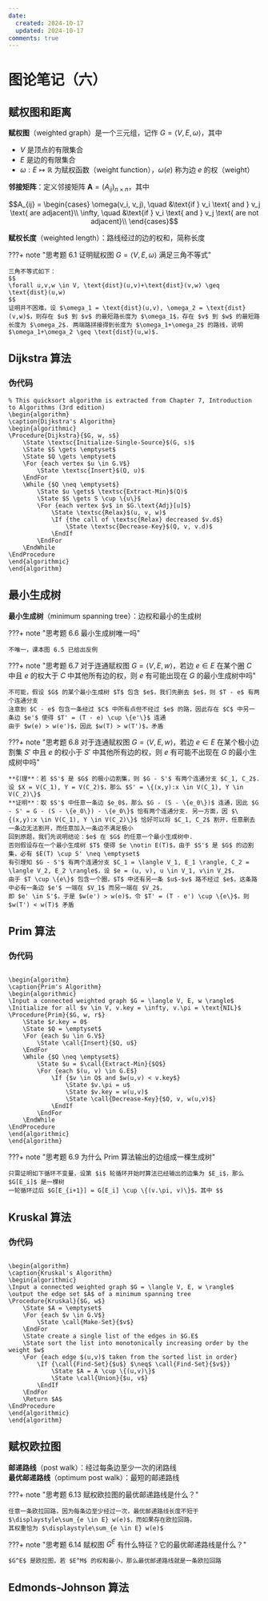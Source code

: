 ```yaml
---
date:
  created: 2024-10-17
  updated: 2024-10-17
comments: true
---
```


# 图论笔记（六）

## 赋权图和距离

**赋权图**（weighted graph）是一个三元组，记作 $G = \langle V, E, \omega \rangle$，其中

- $V$ 是顶点的有限集合
- $E$ 是边的有限集合
- $\omega : E \mapsto \mathbb{R}$ 为赋权函数（weight function），$\omega (e)$ 称为边 $e$ 的权（weight）

**邻接矩阵**：定义邻接矩阵 $\mathbf{A} = (A_{i j})_{n \times n}$，其中

$$A_{ij} = \begin{cases}
    \omega(v_i, v_j), \quad &\text{if } v_i \text{ and } v_j \text{ are adjacent}\\
    \infty, \quad &\text{if } v_i \text{ and } v_j \text{ are not adjacent}\\
\end{cases}$$

**赋权长度**（weighted length）：路线经过的边的权和，简称长度

???+ note "思考题 6.1  证明赋权图 $G = \langle V, E, \omega \rangle$ 满足三角不等式"

    三角不等式如下： 
    $$
    \forall u,v,w \in V, \text{dist}(u,v)+\text{dist}(v,w) \geq \text{dist}(u,w)
    $$
    证明并不困难，设 $\omega_1 = \text{dist}(u,v), \omega_2 = \text{dist}(v,w)$，则存在 $u$ 到 $v$ 的最短路长度为 $\omega_1$，存在 $v$ 到 $w$ 的最短路长度为 $\omega_2$. 两端路拼接得到长度为 $\omega_1+\omega_2$ 的路线，说明 $\omega_1+\omega_2 \geq \text{dist}(u,w)$. 

## Dijkstra 算法

### 伪代码

<pre><code class="language-pseudocode">% This quicksort algorithm is extracted from Chapter 7, Introduction to Algorithms (3rd edition)
\begin{algorithm}
\caption{Dijkstra's Algorithm}
\begin{algorithmic}
\Procedure{Dijkstra}{$G, w, s$}
    \State \textsc{Initialize-Single-Source}$(G, s)$
    \State $S \gets \emptyset$
    \State $Q \gets \emptyset$
    \For {each vertex $u \in G.V$}
        \State \textsc{Insert}$(Q, u)$
    \EndFor
    \While {$Q \neq \emptyset$}
        \State $u \gets$ \textsc{Extract-Min}$(Q)$
        \State $S \gets S \cup \{u\}$
        \For {each vertex $v$ in $G.\text{Adj}[u]$}
            \State \textsc{Relax}$(u, v, w)$
            \If {the call of \textsc{Relax} decreased $v.d$}
                \State \textsc{Decrease-Key}$(Q, v, v.d)$
            \EndIf
        \EndFor
    \EndWhile
\EndProcedure
\end{algorithmic}
\end{algorithm}
</code></pre>

## 最小生成树

**最小生成树**（minimum spanning tree）：边权和最小的生成树

???+ note "思考题 6.6  最小生成树唯一吗"

    不唯一，课本图 6.5 已给出反例

???+ note "思考题 6.7  对于连通赋权图 $G = \langle V, E, w\rangle$，若边 $e \in E$ 在某个圈 $C$ 中且 $e$ 的权大于 $C$ 中其他所有边的权，则 $e$ 有可能出现在 $G$ 的最小生成树中吗"

    不可能，假设 $G$ 的某个最小生成树 $T$ 包含 $e$，我们先删去 $e$，则 $T - e$ 有两个连通分支  
    注意到 $C - e$ 包含一条经过 $C$ 中所有点但不经过 $e$ 的路，因此存在 $C$ 中另一条边 $e'$ 使得 $T' = (T - e) \cup \{e'\}$ 连通  
    由于 $w(e) > w(e')$，因此 $w(T) > w(T')$，矛盾

???+ note "思考题 6.8  对于连通赋权图 $G = \langle V, E, w\rangle$，若边 $e \in E$ 在某个极小边割集 $S'$ 中且 $e$ 的权小于 $S'$ 中其他所有边的权，则 $e$ 有可能不出现在 $G$ 的最小生成树中吗"

    **引理**：若 $S'$ 是 $G$ 的极小边割集，则 $G - S'$ 有两个连通分支 $C_1, C_2$. 设 $X = V(C_1), Y = V(C_2)$，那么 $S' = \{(x,y):x \in V(C_1), Y \in V(C_2)\}$  
    **证明**：取 $S'$ 中任意一条边 $e_0$，那么 $G - (S - \{e_0\})$ 连通，因此 $G - S' = G - (S - \{e_0\}) - \{e_0\}$ 恰有两个连通分支. 另一方面，因 $\{(x,y):x \in V(C_1), Y \in V(C_2)\}$ 恰好可以将 $C_1, C_2$ 割开，任意删去一条边无法割开，而任意加入一条边不满足极小    
    回到原题，我们先说明结论：$e$ 在 $G$ 的任意一个最小生成树中.    
    否则假设存在一个最小生成树 $T$ 使得 $e \notin E(T)$，由于 $S'$ 是 $G$ 的边割集，必有 $E(T) \cup S' \neq \emptyset$  
    有引理知 $G - S'$ 有两个连通分支 $C_1 = \langle V_1, E_1 \rangle, C_2 = \langle V_2, E_2 \rangle$，设 $e = (u, v), u \in V_1, v\in V_2$，
    由于 $T \cup \{e\}$ 包含一个圈，$T$ 中还有另一条 $u$-$v$ 路不经过 $e$，这条路中必有一条边 $e'$ 一端在 $V_1$ 而另一端在 $V_2$，
    即 $e' \in S'$，于是 $w(e') > w(e)$，令 $T' = (T - e') \cup \{e\}$，则 $w(T') < w(T)$ 矛盾

## Prim 算法

### 伪代码

<pre><code class="language-pseudocode">
\begin{algorithm}
\caption{Prim's Algorithm}
\begin{algorithmic}
\Input a connected weighted graph $G = \langle V, E, w \rangle$
\Initialize for all $v \in V, v.key = \infty, v.\pi = \text{NIL}$
\Procedure{Prim}{$G, w, r$}
    \State $r.key = 0$
    \State $Q = \emptyset$
    \For {each $u \in G.V$}
        \State \call{Insert}{$Q, u$}
    \EndFor
    \While {$Q \neq \emptyset$}
        \State $u = $\call{Extract-Min}{$Q$}
        \For {each $(u, v) \in G.E$}
            \If {$v \in Q$ and $w(u,v) < v.key$}
                \State $v.\pi = u$
                \State $v.key = w(u,v)$
                \State \call{Decrease-Key}{$Q, v, w(u,v)$}
            \EndIf
        \EndFor
    \EndWhile
\EndProcedure
\end{algorithmic}
\end{algorithm}
</code></pre>

???+ note "思考题 6.9  为什么 Prim 算法输出的边组成一棵生成树"

    只需证明如下循环不变量，设第 $i$ 轮循环开始时算法已经输出的边集为 $E_i$，那么 $G[E_i]$ 是一棵树  
    一轮循环过后 $G[E_{i+1}] = G[E_i] \cup \{(v.\pi, v)\}$，其中 $$

## Kruskal 算法

### 伪代码

<pre><code class="language-pseudocode">
\begin{algorithm}
\caption{Kruskal's Algorithm}
\begin{algorithmic}
\Input a connected weighted graph $G = \langle V, E, w \rangle$
\output the edge set $A$ of a minimum spanning tree
\Procedure{Kruskal}{$G, w$}
    \State $A = \emptyset$
    \For {each $v \in G.V$}
        \State \call{Make-Set}{$v$}
    \EndFor
    \State create a single list of the edges in $G.E$
    \State sort the list into monotonically increasing order by the weight $w$
    \For {each edge $(u,v)$ taken from the sorted list in order}
        \If {\call{Find-Set}{$u$} $\neq$ \call{Find-Set}{$v$}}
            \State $A = A \cup \{(u,v)\}$
            \State \call{Union}{$u, v$}
        \EndIf
    \EndFor
    \Return $A$
\EndProcedure
\end{algorithmic}
\end{algorithm}
</code></pre>

## 赋权欧拉图

**邮递路线**（post walk）：经过每条边至少一次的闭路线  
**最优邮递路线**（optimum post walk）：最短的邮递路线

???+ note "思考题 6.13 赋权欧拉图的最优邮递路线是什么？"

    任意一条欧拉回路，因为每条边至少经过一次，最优邮递路线长度不短于 $\displaystyle\sum_{e \in E} w(e)$，而如果存在欧拉回路，
    其权重恰为 $\displaystyle\sum_{e \in E} w(e)$

???+ note "思考题 6.14 赋权图 $G^E$ 有什么特征？它的最优邮递路线是什么？"

    $G^E$ 是欧拉图，若 $E^M$ 的权和最小，那么最优邮递路线就是一条欧拉回路

##  Edmonds-Johnson 算法